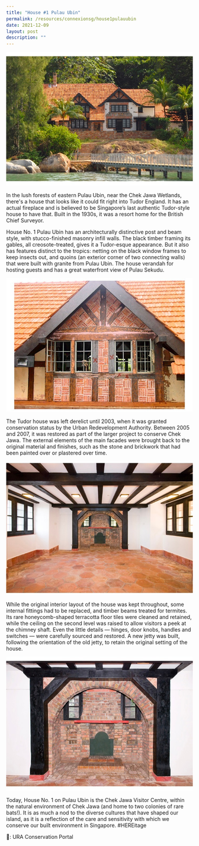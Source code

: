 ```yaml
---
title: "House #1 Pulau Ubin"
permalink: /resources/connexionsg/house1pulauubin
date: 2021-12-09
layout: post
description: ""
---
```

![Alt text for image on Isomer site](/images/house1_1.jpg)

In the lush forests of eastern Pulau Ubin, near the Chek Jawa Wetlands, there's a house that looks like it could fit right into Tudor England. It has an actual fireplace and is believed to be Singapore’s last authentic Tudor-style house to have that. Built in the 1930s, it was a resort home for the British Chief Surveyor.

House No. 1 Pulau Ubin has an architecturally distinctive post and beam style, with stucco-finished masonry infill walls. The black timber framing its gables, all creosote-treated, gives it a Tudor-esque appearance. But it also has features distinct to the tropics: netting on the black window frames to keep insects out, and quoins (an exterior corner of two connecting walls) that were built with granite from Pulau Ubin. The house verandah for hosting guests and has a great waterfront view of Pulau Sekudu.

![Alt text for image on Isomer site](/images/house1_4.jpg)

The Tudor house was left derelict until 2003, when it was granted conservation status by the Urban Redevelopment Authority. Between 2005 and 2007, it was restored as part of the larger project to conserve Chek Jawa. The external elements of the main facades were brought back to the original material and finishes, such as the stone and brickwork that had been painted over or plastered over time.

![Alt text for image on Isomer site](/images/house1_2.jpg)

While the original interior layout of the house was kept throughout, some internal fittings had to be replaced, and timber beams treated for termites. Its rare honeycomb-shaped terracotta floor tiles were cleaned and retained, while the ceiling on the second level was raised to allow visitors a peek at the chimney shaft. Even the little details — hinges, door knobs, handles and switches — were carefully sourced and restored. A new jetty was built, following the orientation of the old jetty, to retain the original setting of the house.

![Alt text for image on Isomer site](/images/house1_3.jpg)

Today, House No. 1 on Pulau Ubin is the Chek Jawa Visitor Centre, within the natural environment of Chek Jawa (and home to two colonies of rare bats!). It is as much a nod to the diverse cultures that have shaped our island, as it is a reflection of the care and sensitivity with which we conserve our built environment in Singapore. #HEREitage



📸: URA Conservation Portal